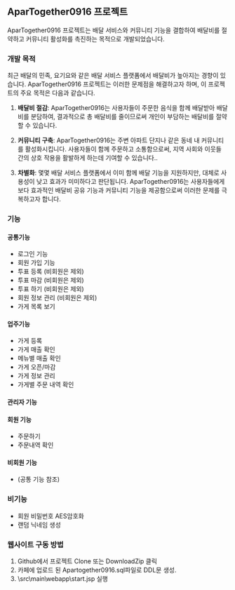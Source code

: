 ## AparTogether0916 프로젝트

AparTogether0916 프로젝트는 배달 서비스와 커뮤니티 기능을 결합하여 배달비를 절약하고 커뮤니티 활성화를 촉진하는 목적으로 개발되었습니다.

### 개발 목적

최근 배달의 민족, 요기요와 같은 배달 서비스 플랫폼에서 배달비가 높아지는 경향이 있습니다. AparTogether0916 프로젝트는 이러한 문제점을 해결하고자 하며, 이 프로젝트의 주요 목적은 다음과 같습니다.

1. **배달비 절감**: AparTogether0916는 사용자들이 주문한 음식을 함께 배달받아 배달비를 분담하여, 결과적으로 총 배달비를 줄이므로써 개인이 부담하는 배달비를 절약할 수 있습니다.

2. **커뮤니티 구축**: AparTogether0916는 주변 아파트 단지나 같은 동네 내 커뮤니티를 활성화시킵니다. 사용자들이 함께 주문하고 소통함으로써, 지역 사회와 이웃들 간의 상호 작용을 활발하게 하는데 기여할 수 있습니다..

3. **차별화**: 몇몇 배달 서비스 플랫폼에서 이미 함께 배달 기능을 지원하지만, 대체로 사용성이 낮고 효과가 미미하다고 판단됩니다. AparTogether0916는 사용자들에게 보다 효과적인 배달비 공유 기능과 커뮤니티 기능을 제공함으로써 이러한 문제를 극복하고자 합니다.

### 기능

#### 공통기능 
* 로그인 기능
* 회원 가입 기능
* 투표 등록 (비회원은 제외)
* 투표 마감 (비회원은 제외)
* 투표 하기 (비회원은 제외)
* 회원 정보 관리 (비회원은 제외)
* 가게 목록 보기

#### 업주기능
* 가게 등록
* 가게 매출 확인
* 메뉴별 매출 확인
* 가게 오픈/마감
* 가게 정보 관리
* 가게별 주문 내역 확인

#### 관리자 기능

#### 회원 기능
* 주문하기
* 주문내역 확인

#### 비회원 기능
* (공통 기능 참조)

### 비기능
* 회원 비밀번호 AES암호화
* 랜덤 닉네임 생성

### 웹사이트 구동 방법
1. Github에서 프로젝트 Clone 또는 DownloadZip 클릭
1. 카페에 업로드 된 Apartogether0916.sql파일로 DDL문 생성.
3. \src\main\webapp\start.jsp 실행
